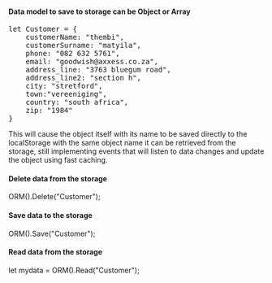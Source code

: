 
<h4>Data model to save to storage can be Object or Array</h4>


<pre>
let Customer = {
    customerName: "thembi",
    customerSurname: "matyila",
    phone: "082 632 5761",
    email: "goodwish@axxess.co.za",
    address_line: "3763 bluegum road",
    address_line2: "section h",
    city: "stretford",
    town:"vereeniging",
    country: "south africa",
    zip: "1984"
}
</pre>

<p class="color:silver">
    This will cause the object itself with its name to be saved directly to the localStorage with the same object name it can be retrieved from the storage, still implementing events that will listen to data changes and update the object using fast caching.    
</p>

<h4>Delete data from the storage</h4>

ORM().Delete("Customer");

<h4>Save data to the storage</h4>

ORM().Save("Customer"); 

<h4>Read data from the storage</h4>

let mydata = ORM().Read("Customer");
